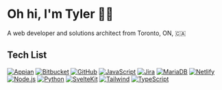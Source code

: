 # Oh hi, I'm Tyler 🕺🏻

A web developer and solutions architect from Toronto, ON, 🇨🇦

## Tech List

[![Appian](https://img.shields.io/badge/Appian-2322F0?style=for-the-badge&logo=Appian&logoColor=white)](<(https://www.appian.com)>) [![Bitbucket](https://img.shields.io/badge/Bitbucket-0747a6?style=for-the-badge&logo=bitbucket&logoColor=white)](https://bitbucket.org/) [![GitHub](https://img.shields.io/badge/GitHub-100000?style=for-the-badge&logo=github&logoColor=white)](https://github.com/) [![JavaScript](https://img.shields.io/badge/JavaScript-323330?style=for-the-badge&logo=javascript&logoColor=F7DF1E)](https://www.ecma-international.org/technical-committees/tc39/) [![Jira](https://img.shields.io/badge/Jira-0052CC?style=for-the-badge&logo=Jira&logoColor=white)](https://www.atlassian.com/software/jira) [![MariaDB](https://img.shields.io/badge/MariaDB-003545?style=for-the-badge&logo=mariadb&logoColor=white)](https://mariadb.org/) [![Netlify](https://img.shields.io/badge/Netlify-00C7B7?style=for-the-badge&logo=netlify&logoColor=white)](https://www.netlify.com/) [![Node.js](https://img.shields.io/badge/Node%20js-339933?style=for-the-badge&logo=nodedotjs&logoColor=white)](https://nodejs.org/en/) [![Python](https://img.shields.io/badge/Python-FFD43B?style=for-the-badge&logo=python&logoColor=blue)](https://www.python.org/) [![SvelteKit](https://img.shields.io/badge/SvelteKit-FF3E00?style=for-the-badge&logo=Svelte&logoColor=white)](https://kit.svelte.dev/) [![Tailwind](https://img.shields.io/badge/Tailwind_CSS-38B2AC?style=for-the-badge&logo=tailwind-css&logoColor=white)](https://tailwindcss.com/) [![TypeScript](https://img.shields.io/badge/TypeScript-007ACC?style=for-the-badge&logo=typescript&logoColor=white)](https://www.typescriptlang.org/)
